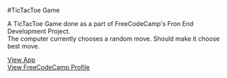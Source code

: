 #TicTacToe Game

A TicTacToe Game done as a part of FreeCodeCamp's Fron End Development Project.  
The computer currently chooses a random move. Should make it choose best move.

[View App](http://codepen.io/dhanushuUzumaki/full/dXPmWG/)  
[View FreeCodeCamp Profile](https://www.freecodecamp.com/dhanushuuzumaki)
